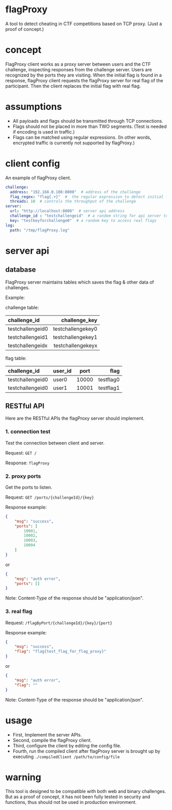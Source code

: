 # flagProxy

A tool to detect cheating in CTF competitions based on TCP proxy. (Just a proof of concept.)

# concept

FlagProxy client works as a proxy server between users and the CTF challenge, inspecting responses from the challenge server. 
Users are recognized by the ports they are visiting. 
When the initial flag is found in a response, flagProxy client requests the flagProxy server for real flag of the participant. 
Then the client replaces the initial flag with real flag.

# assumptions

- All payloads and flags should be transmitted through TCP connections. 
- Flags should not be placed in more than TWO segments. (Test is needed if encoding is used in traffic.)
- Flags can be matched using regular expressions. (In other words, encrypted traffic is currently not supported by flagProxy.)

# client config

An example of flagProxy client.

```yaml
challenge:
  address: "192.168.0.108:8000"  # address of the challenge
  flag_regex: "flag{.+}"  #  the regular expression to detect initial flag
  threads: 10  # controls the throughput of the challenge
server:
  url: "http://localhost:8080"  # server api address
  challenge_id : "testchallengeid"  # a random string for api server to recognize challenge
  key: "testkeyforchallenge0"  # a random key to access real flags
log:
  path: "/tmp/flagProxy.log"
```

# server api

## database

FlagProxy server maintains tables which saves the flag & other data of challenges. 

Example:

challenge table: 

| challenge_id     |     challenge_key |
| :--------------- | ----------------: |
| testchallengeid0 | testchallengekey0 |
| testchallengeid1 | testchallengekey1 |
| testchallengeidx | testchallengekeyx |

flag table: 

| challenge_id | user_id | port | flag |
| :----------- | ------- | --------- | ---: |
| testchallengeid0 | user0 | 10000 | testflag0 |
| testchallengeid0 | user1 | 10001 | testflag1 |

## RESTful API

Here are the RESTful APIs the flagProxy server should implement.

### 1. connection test

Test the connection between client and server.

Request: `GET /`

Response: `flagProxy`

### 2. proxy ports

Get the ports to listen.

Request: `GET /ports/{challengeId}/{key}`

Response example: 
```json
{
    "msg": "success",
    "ports": [
        10001,
        10002,
        10003,
        10004
    ]
}
```
or 
```json
{
    "msg": "auth error",
    "ports": []
}
```

Note: Content-Type of the response should be "application/json".

### 3. real flag

Request: `/flagByPort/{challengeId}/{key}/{port}`

Response example:
```json
{
    "msg": "success",
    "flag": "flag{test_flag_for_flag_proxy}"
}
```
or 
```json
{
    "msg": "auth error",
    "flag": ""
}
```

Note: Content-Type of the response should be "application/json".

# usage

- First, Implement the server APIs.
- Second, compile the flagProxy client.
- Third, configure the client by editing the config file. 
- Fourth, run the compiled client after flagProxy server is brought up by executing `./compiledClient /path/to/config/file`

# warning

This tool is designed to be compatible with both web and binary challenges. But as a proof of concept, it has not been fully tested in security and functions, thus should not be used in production environment.
